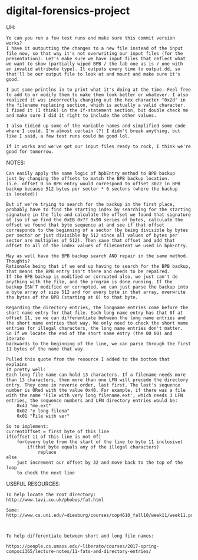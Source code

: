 # digital-forensics-project

UH:

	Yo can you run a few test runs and make sure this commit version works?
	I have it outputting the changes to a new file instead of the input
	file now, so that way it's not overwriting our input files (for the
	presentation). Let's make sure we have input files that reflect what
	we want to show (partially wiped BPB / the lab one as is / one with 
	an invalid attribute type). It outputs every time to output.dd, so 
	that'll be our output file to look at and mount and make sure it's
	good.

	I put some printlns in to print what it's doing at the time. Feel free
	to add to or modify them to make them look better or whatever. I also
	realized it was incorrectly changing out the hex character "0x2d" in
	the filename replacing section, which is actually a valid character.
	I fixed it (I think) in the if-statement section, but double check me
	and make sure I did it right to include the other values.

	I also tidied up some of the variable names and simplified some code 
	where I could. I'm almost certain (?) I didn't break anything, but 
	like I said, a few test runs could be good lol. 

	If it works and we've got our input files ready to rock, I think we're
	good for tomorrow. 

NOTES:

	Can easily apply the same logic of bpbEntry method to BPB backup
	just by changing the offsets to match the BPB backup location.
	(i.e. offset 0 in BPB entry would correspond to offset 3072 in BPB
	backup because 512 bytes per sector * 6 sectors (where the backup
	is located))

	But if we're trying to search for the backup in the first place,
	probably have to find the starting index by searching for the starting
	signature in the file and calculate the offset we found that signature
	at (so if we find the 0xEB 0x?? 0x90 series of bytes, calculate the
	offset we found that byte sequence at and see if that offset
	corresponds to the beginning of a sector (by being divisible by bytes
	per sector or just divisible by 512 since all values of bytes per
	sector are multiples of 512). Then save that offset and add that
	offset to all of the index values of fileContent we used in bpbEntry.

	May as well have the BPB backup search AND repair in the same method.
	Thoughts?
	Rationale being that if we end up having to search for the BPB backup,
	that means the BPB entry isn't there and needs to be repaired.
	If the BPB backup is modified or corrupted also, we just can't do
	anything with the file, and the program is done running. If the
	backup ISN'T modified or corrupted, we can just parse the backup into
	a byte array of size 512 and for every byte in that array, overwrite
	the bytes of the BPB (starting at 0) to that byte.

	Regarding the directory entries, the longname entries come before the
	short name entry for that file. Each long name entry has that 0f at
	offset 11, so we can differentiate between the long name entries and
	the short name entries that way. We only need to check the short name
	entries for illegal characters, the long name entries don't matter.
	So if we locate the end of the short name entry (the 00 00) and iterate
	backwards to the beginning of the line, we can parse through the first
	11 bytes of the name that way.

	Pulled this quote from the resource I added to the bottom that explains 
	it pretty well:
	Each long file name can hold 13 characters. If a filename needs more
	than 13 characters, then more than one LFN will precede the directory
	entry. They come in reverse order, last first. The last's sequence 
	number is ORed with the value 0x40. For example, if there was a file
	with the name 'File with very long filename.ext', which needs 3 LFN
	entries, the sequence numbers and LFN directory entries would be:
		0x43 "me.ext"
		0x02 "y long filena"
		0x01 "File with ver"

	So to implement:
	currentOffset = first byte of this line
	if(offset 11 of this line is not 0f)
		for(every byte from the start of the line to byte 11 inclusive)
			if(that byte equals any of the illegal characters)
				replace
	else
		just increment our offset by 32 and move back to the top of the loop
		to check the next line

USEFUL RESOURCES:

	To help locate the root directory: http://www.tavi.co.uk/phobos/fat.html

	Same: http://www.cs.uni.edu/~diesburg/courses/cop4610_fall10/week11/week11.pdf

	

	To help differentiate between short and long file names:

	https://people.cs.umass.edu/~liberato/courses/2017-spring-compsci365/lecture-notes/11-fats-and-directory-entries/
